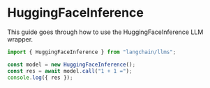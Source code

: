 # HuggingFaceInference

This guide goes through how to use the HuggingFaceInference LLM wrapper.

```typescript
import { HuggingFaceInference } from "langchain/llms";

const model = new HuggingFaceInference();
const res = await model.call("1 + 1 =");
console.log({ res });
```
